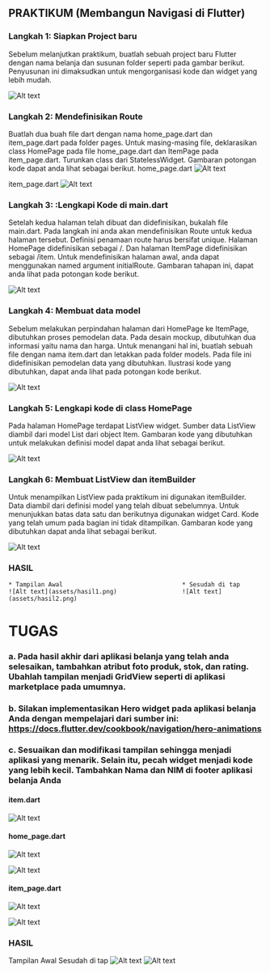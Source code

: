 ## PRAKTIKUM (Membangun Navigasi di Flutter)

### Langkah 1: Siapkan Project baru
Sebelum melanjutkan praktikum, buatlah sebuah project baru Flutter dengan nama belanja dan susunan folder seperti pada gambar berikut. Penyusunan ini dimaksudkan untuk mengorganisasi kode dan widget yang lebih mudah.

![Alt text](assets/langkah1.png)

### Langkah 2: Mendefinisikan Route
Buatlah dua buah file dart dengan nama home_page.dart dan item_page.dart pada folder pages. Untuk masing-masing file, deklarasikan class HomePage pada file home_page.dart dan ItemPage pada item_page.dart. Turunkan class dari StatelessWidget. Gambaran potongan kode dapat anda lihat sebagai berikut.
home_page.dart
   ![Alt text](assets/home_page.png)

item_page.dart
   ![Alt text](assets/item_page.png)

### Langkah 3: :Lengkapi Kode di main.dart
Setelah kedua halaman telah dibuat dan didefinisikan, bukalah file main.dart. Pada langkah ini anda akan mendefinisikan Route untuk kedua halaman tersebut. Definisi penamaan route harus bersifat unique. Halaman HomePage didefinisikan sebagai /. Dan halaman ItemPage didefinisikan sebagai /item. Untuk mendefinisikan halaman awal, anda dapat menggunakan named argument initialRoute. Gambaran tahapan ini, dapat anda lihat pada potongan kode berikut.

![Alt text](assets/langkah3.png)

### Langkah 4: Membuat data model
Sebelum melakukan perpindahan halaman dari HomePage ke ItemPage, dibutuhkan proses pemodelan data. Pada desain mockup, dibutuhkan dua informasi yaitu nama dan harga. Untuk menangani hal ini, buatlah sebuah file dengan nama item.dart dan letakkan pada folder models. Pada file ini didefinisikan pemodelan data yang dibutuhkan. Ilustrasi kode yang dibutuhkan, dapat anda lihat pada potongan kode berikut.

![Alt text](assets/item.png)

### Langkah 5: Lengkapi kode di class HomePage
Pada halaman HomePage terdapat ListView widget. Sumber data ListView diambil dari model List dari object Item. Gambaran kode yang dibutuhkan untuk melakukan definisi model dapat anda lihat sebagai berikut.

![Alt text](assets/langkah5.png)

### Langkah 6: Membuat ListView dan itemBuilder
Untuk menampilkan ListView pada praktikum ini digunakan itemBuilder. Data diambil dari definisi model yang telah dibuat sebelumnya. Untuk menunjukkan batas data satu dan berikutnya digunakan widget Card. Kode yang telah umum pada bagian ini tidak ditampilkan. Gambaran kode yang dibutuhkan dapat anda lihat sebagai berikut.

![Alt text](assets/langkah6.png)

### HASIL 
    * Tampilan Awal                                 * Sesudah di tap
    ![Alt text](assets/hasil1.png)                  ![Alt text](assets/hasil2.png)


# TUGAS
### a. Pada hasil akhir dari aplikasi belanja yang telah anda selesaikan, tambahkan atribut foto produk, stok, dan rating. Ubahlah tampilan menjadi GridView seperti di aplikasi marketplace pada umumnya.
### b. Silakan implementasikan Hero widget pada aplikasi belanja Anda dengan mempelajari dari sumber ini: https://docs.flutter.dev/cookbook/navigation/hero-animations
### c. Sesuaikan dan modifikasi tampilan sehingga menjadi aplikasi yang menarik. Selain itu, pecah widget menjadi kode yang lebih kecil. Tambahkan Nama dan NIM di footer aplikasi belanja Anda

#### item.dart
![Alt text](assets/tugas_item.png)

#### home_page.dart
![Alt text](assets/tugas_home_page_1.png)

![Alt text](assets/tugas_home_page_2.png)

#### item_page.dart
![Alt text](assets/tugas_item_page_1.png)

![Alt text](assets/tugas_item_page_2.png)

### HASIL
Tampilan Awal                                      Sesudah di tap
 ![Alt text](assets/hasil_tugas1.png)                 ![Alt text](assets/hasil_tugas2.png)
